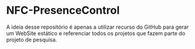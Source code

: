 # NFC-PresenceControl
A ideia desse repositório é apenas a utilizar recurso do GitHub para gerar um WebSite estático e referenciar todos os projetos que fazem parte do projeto de pesquisa.


